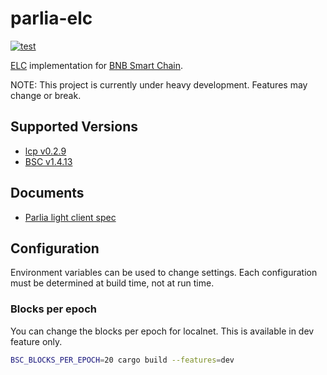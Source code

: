 # parlia-elc

[![test](https://github.com/datachainlab/parlia-elc/actions/workflows/ci.yaml/badge.svg)](https://github.com/datachainlab/parlia-elc/actions/workflows/ci.yaml)

[ELC](https://docs.lcp.network/protocol/elc) implementation for [BNB Smart Chain](https://github.com/bnb-chain/bsc).

NOTE: This project is currently under heavy development. Features may change or break.

## Supported Versions
- [lcp v0.2.9](https://github.com/datachainlab/lcp/releases/tag/v0.2.9)
- [BSC v1.4.13](https://github.com/bnb-chain/bsc/releases/tag/v1.4.13)

## Documents

- [Parlia light client spec](./SPEC.md)

## Configuration

Environment variables can be used to change settings.
Each configuration must be determined at build time, not at run time.

### Blocks per epoch
You can change the blocks per epoch for localnet.
This is available in dev feature only.

```sh
BSC_BLOCKS_PER_EPOCH=20 cargo build --features=dev
```